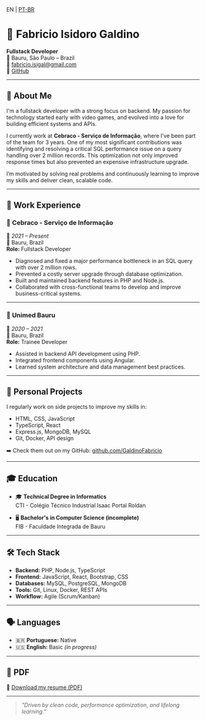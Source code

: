 EN | [PT-BR](README.md)

# 💼 Fabricio Isidoro Galdino

**Fullstack Developer**  
📍 Bauru, São Paulo – Brazil  
📧 fabricio.isigal@gmail.com  
🔗 [GitHub](https://github.com/GaldinoFabricio)

---

## 🧠 About Me

I'm a fullstack developer with a strong focus on backend. My passion for technology started early with video games, and evolved into a love for building efficient systems and APIs.

I currently work at **Cebraco - Serviço de Informação**, where I’ve been part of the team for 3 years. One of my most significant contributions was identifying and resolving a critical SQL performance issue on a query handling over 2 million records. This optimization not only improved response times but also prevented an expensive infrastructure upgrade.

I’m motivated by solving real problems and continuously learning to improve my skills and deliver clean, scalable code.

---

## 💼 Work Experience

### 🏢 **Cebraco - Serviço de Informação**  
📅 *2021 – Present*  
📍 Bauru, Brazil  
**Role:** Fullstack Developer

- Diagnosed and fixed a major performance bottleneck in an SQL query with over 2 million rows.
- Prevented a costly server upgrade through database optimization.
- Built and maintained backend features in PHP and Node.js.
- Collaborated with cross-functional teams to develop and improve business-critical systems.

---

### 🏥 **Unimed Bauru**  
📅 *2020 – 2021*  
📍 Bauru, Brazil  
**Role:** Trainee Developer

- Assisted in backend API development using PHP.
- Integrated frontend components using Angular.
- Learned system architecture and data management best practices.

---

## 📂 Personal Projects

I regularly work on side projects to improve my skills in:

- HTML, CSS, JavaScript  
- TypeScript, React  
- Express.js, MongoDB, MySQL  
- Git, Docker, API design

➡️ Check them out on my GitHub: [github.com/GaldinoFabricio](https://github.com/GaldinoFabricio)

---

## 🎓 Education

- 🎓 **Technical Degree in Informatics**  
  CTI - Colégio Técnico Industrial Isaac Portal Roldan

- 🖥️ **Bachelor's in Computer Science (incomplete)**  
  FIB - Faculdade Integrada de Bauru

---

## 🛠️ Tech Stack

- **Backend:** PHP, Node.js, TypeScript  
- **Frontend:** JavaScript, React, Bootstrap, CSS  
- **Databases:** MySQL, PostgreSQL, MongoDB  
- **Tools:** Git, Linux, Docker, REST APIs  
- **Workflow:** Agile (Scrum/Kanban)

---

## 🗣️ Languages

- 🇧🇷 **Portuguese:** Native  
- 🇺🇸 **English:** Basic *(in progress)*

---

## 📄 PDF

📎 [Download my resume (PDF)](./Fabricio_CV_EN.pdf)

---

> _"Driven by clean code, performance optimization, and lifelong learning."_
